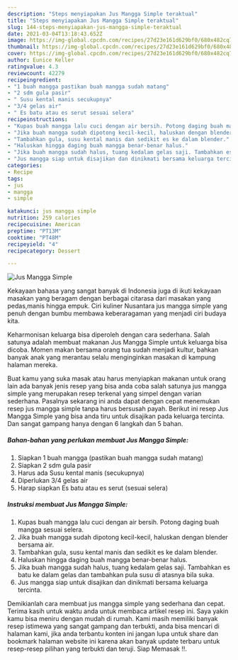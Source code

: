 ```yaml
---
description: "Steps menyiapakan Jus Mangga Simple teraktual"
title: "Steps menyiapakan Jus Mangga Simple teraktual"
slug: 144-steps-menyiapakan-jus-mangga-simple-teraktual
date: 2021-03-04T13:18:43.652Z
image: https://img-global.cpcdn.com/recipes/27d23e161d629bf0/680x482cq70/jus-mangga-simple-foto-resep-utama.jpg
thumbnail: https://img-global.cpcdn.com/recipes/27d23e161d629bf0/680x482cq70/jus-mangga-simple-foto-resep-utama.jpg
cover: https://img-global.cpcdn.com/recipes/27d23e161d629bf0/680x482cq70/jus-mangga-simple-foto-resep-utama.jpg
author: Eunice Keller
ratingvalue: 4.3
reviewcount: 42279
recipeingredient:
- "1 buah mangga pastikan buah mangga sudah matang"
- "2 sdm gula pasir"
- " Susu kental manis secukupnya"
- "3/4 gelas air"
- " Es batu atau es serut sesuai selera"
recipeinstructions:
- "Kupas buah mangga lalu cuci dengan air bersih. Potong daging buah mangga sesuai selera."
- "Jika buah mangga sudah dipotong kecil-kecil, haluskan dengan blender bersama air."
- "Tambahkan gula, susu kental manis dan sedikit es ke dalam blender."
- "Haluskan hingga daging buah mangga benar-benar halus."
- "Jika buah mangga sudah halus, tuang kedalam gelas saji. Tambahkan es batu ke dalam gelas dan tambahkan pula susu di atasnya bila suka."
- "Jus mangga siap untuk disajikan dan dinikmati bersama keluarga tercinta."
categories:
- Recipe
tags:
- jus
- mangga
- simple

katakunci: jus mangga simple 
nutrition: 259 calories
recipecuisine: American
preptime: "PT13M"
cooktime: "PT48M"
recipeyield: "4"
recipecategory: Dessert

---
```



![Jus Mangga Simple](https://img-global.cpcdn.com/recipes/27d23e161d629bf0/680x482cq70/jus-mangga-simple-foto-resep-utama.jpg)

Kekayaan bahasa yang sangat banyak di Indonesia juga di ikuti kekayaan masakan yang beragam dengan berbagai citarasa dari masakan yang pedas,manis hingga empuk. Ciri kuliner Nusantara jus mangga simple yang penuh dengan bumbu membawa keberaragaman yang menjadi ciri budaya kita.


Keharmonisan keluarga bisa diperoleh dengan cara sederhana. Salah satunya adalah membuat makanan Jus Mangga Simple untuk keluarga bisa dicoba. Momen makan bersama orang tua sudah menjadi kultur, bahkan banyak anak yang merantau selalu menginginkan masakan di kampung halaman mereka.



Buat kamu yang suka masak atau harus menyiapkan makanan untuk orang lain ada banyak jenis resep yang bisa anda coba salah satunya jus mangga simple yang merupakan resep terkenal yang simpel dengan varian sederhana. Pasalnya sekarang ini anda dapat dengan cepat menemukan resep jus mangga simple tanpa harus bersusah payah.
Berikut ini resep Jus Mangga Simple yang bisa anda tiru untuk disajikan pada keluarga tercinta. Dan sangat gampang hanya dengan 6 langkah dan 5 bahan.


<!--inarticleads1-->

##### Bahan-bahan yang perlukan membuat Jus Mangga Simple:

1. Siapkan 1 buah mangga (pastikan buah mangga sudah matang)
1. Siapkan 2 sdm gula pasir
1. Harus ada  Susu kental manis (secukupnya)
1. Diperlukan 3/4 gelas air
1. Harap siapkan  Es batu atau es serut (sesuai selera)




<!--inarticleads2-->

##### Instruksi membuat  Jus Mangga Simple:

1. Kupas buah mangga lalu cuci dengan air bersih. Potong daging buah mangga sesuai selera.
1. Jika buah mangga sudah dipotong kecil-kecil, haluskan dengan blender bersama air.
1. Tambahkan gula, susu kental manis dan sedikit es ke dalam blender.
1. Haluskan hingga daging buah mangga benar-benar halus.
1. Jika buah mangga sudah halus, tuang kedalam gelas saji. Tambahkan es batu ke dalam gelas dan tambahkan pula susu di atasnya bila suka.
1. Jus mangga siap untuk disajikan dan dinikmati bersama keluarga tercinta.




Demikianlah cara membuat jus mangga simple yang sederhana dan cepat. Terima kasih untuk waktu anda untuk membaca artikel resep ini. Saya yakin kamu bisa meniru dengan mudah di rumah. Kami masih memiliki banyak resep istimewa yang sangat gampang dan terbukti, anda bisa mencari di halaman kami, jika anda terbantu konten ini jangan lupa untuk share dan bookmark halaman website ini karena akan banyak update terbaru untuk resep-resep pilihan yang terbukti dan teruji. Siap Memasak !!. 
